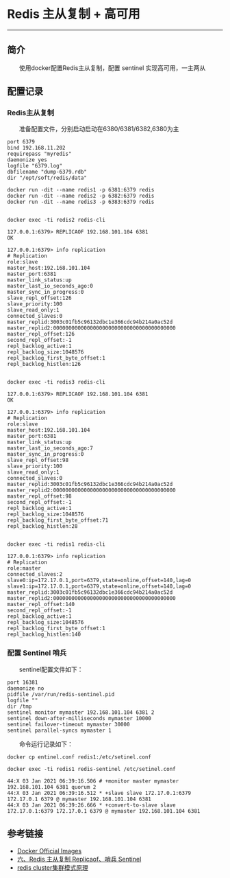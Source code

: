 # Redis 主从复制 + 高可用
***
## 简介
&ensp;&ensp;&ensp;&ensp;使用docker配置Redis主从复制，配置 sentinel 实现高可用，一主两从

## 配置记录
### Redis主从复制
&ensp;&ensp;&ensp;&ensp;准备配置文件，分别启动启动在6380/6381/6382,6380为主

```shell
port 6379
bind 192.168.11.202
requirepass "myredis"
daemonize yes
logfile "6379.log"
dbfilename "dump-6379.rdb"
dir "/opt/soft/redis/data"
```

```shell
docker run -dit --name redis1 -p 6381:6379 redis 
docker run -dit --name redis2 -p 6382:6379 redis 
docker run -dit --name redis3 -p 6383:6379 redis 


docker exec -ti redis2 redis-cli

127.0.0.1:6379> REPLICAOF 192.168.101.104 6381
OK

127.0.0.1:6379> info replication
# Replication
role:slave
master_host:192.168.101.104
master_port:6381
master_link_status:up
master_last_io_seconds_ago:0
master_sync_in_progress:0
slave_repl_offset:126
slave_priority:100
slave_read_only:1
connected_slaves:0
master_replid:3003c01fb5c96132dbc1e366cdc94b214a0ac52d
master_replid2:0000000000000000000000000000000000000000
master_repl_offset:126
second_repl_offset:-1
repl_backlog_active:1
repl_backlog_size:1048576
repl_backlog_first_byte_offset:1
repl_backlog_histlen:126


docker exec -ti redis3 redis-cli

127.0.0.1:6379> REPLICAOF 192.168.101.104 6381
OK

127.0.0.1:6379> info replication
# Replication
role:slave
master_host:192.168.101.104
master_port:6381
master_link_status:up
master_last_io_seconds_ago:7
master_sync_in_progress:0
slave_repl_offset:98
slave_priority:100
slave_read_only:1
connected_slaves:0
master_replid:3003c01fb5c96132dbc1e366cdc94b214a0ac52d
master_replid2:0000000000000000000000000000000000000000
master_repl_offset:98
second_repl_offset:-1
repl_backlog_active:1
repl_backlog_size:1048576
repl_backlog_first_byte_offset:71
repl_backlog_histlen:28


docker exec -ti redis1 redis-cli

127.0.0.1:6379> info replication
# Replication
role:master
connected_slaves:2
slave0:ip=172.17.0.1,port=6379,state=online,offset=140,lag=0
slave1:ip=172.17.0.1,port=6379,state=online,offset=140,lag=0
master_replid:3003c01fb5c96132dbc1e366cdc94b214a0ac52d
master_replid2:0000000000000000000000000000000000000000
master_repl_offset:140
second_repl_offset:-1
repl_backlog_active:1
repl_backlog_size:1048576
repl_backlog_first_byte_offset:1
repl_backlog_histlen:140
```


### 配置 Sentinel 哨兵
&ensp;&ensp;&ensp;&ensp;sentinel配置文件如下：

```shell
port 16381
daemonize no
pidfile /var/run/redis-sentinel.pid
logfile ""
dir /tmp
sentinel monitor mymaster 192.168.101.104 6381 2
sentinel down-after-milliseconds mymaster 10000
sentinel failover-timeout mymaster 30000
sentinel parallel-syncs mymaster 1
```

&ensp;&ensp;&ensp;&ensp;命令运行记录如下：

```shell
docker cp entinel.conf redis1:/etc/setinel.conf

docker exec -ti redis1 redis-sentinel /etc/setinel.conf

44:X 03 Jan 2021 06:39:16.506 # +monitor master mymaster 192.168.101.104 6381 quorum 2
44:X 03 Jan 2021 06:39:16.512 * +slave slave 172.17.0.1:6379 172.17.0.1 6379 @ mymaster 192.168.101.104 6381
44:X 03 Jan 2021 06:39:26.666 * +convert-to-slave slave 172.17.0.1:6379 172.17.0.1 6379 @ mymaster 192.168.101.104 6381
```

## 参考链接
- [Docker Official Images](https://hub.docker.com/_/redis?tab=description&page=1&ordering=last_updated)
- [六、Redis 主从复制 Replicaof、哨兵 Sentinel](https://blog.csdn.net/huanghuitan/article/details/108044983)
- [redis cluster集群模式原理](https://juejin.cn/post/6844903984294002701)
